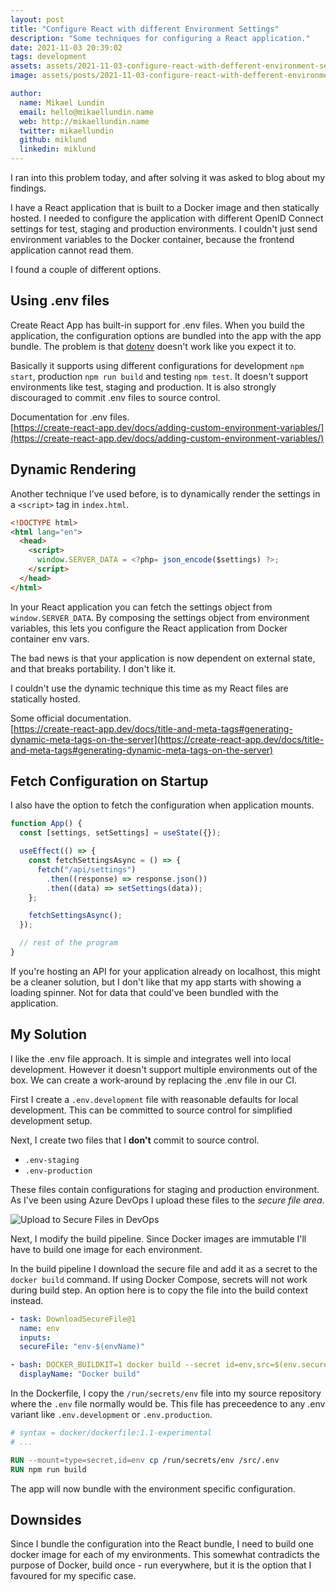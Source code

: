 ```yaml
---
layout: post
title: "Configure React with different Environment Settings"
description: "Some techniques for configuring a React application."
date: 2021-11-03 20:39:02
tags: development
assets: assets/2021-11-03-configure-react-with-defferent-environment-settings
image: assets/posts/2021-11-03-configure-react-with-defferent-environment-settings/title.png

author:
  name: Mikael Lundin
  email: hello@mikaellundin.name
  web: http://mikaellundin.name
  twitter: mikaellundin
  github: miklund
  linkedin: miklund
---
```


I ran into this problem today, and after solving it was asked to blog about my findings.

I have a React application that is built to a Docker image and then statically hosted. I needed to configure the application with different OpenID Connect settings for test, staging and production environments. I couldn't just send environment variables to the Docker container, because the frontend application cannot read them.

I found a couple of different options.

## Using .env files

Create React App has built-in support for .env files. When you build the application, the configuration options are bundled into the app with the app bundle. The problem is that [dotenv](https://www.npmjs.com/package/dotenv) doesn't work like you expect it to.

Basically it supports using different configurations for development `npm start`, production `npm run build` and testing `npm test`. It doesn't support environments like test, staging and production. It is also strongly discouraged to commit .env files to source control.

Documentation for .env files.  
[https://create-react-app.dev/docs/adding-custom-environment-variables/](https://create-react-app.dev/docs/adding-custom-environment-variables/)

## Dynamic Rendering

Another technique I’ve used before, is to dynamically render the settings in a `<script>` tag in `index.html`.

```html
<!DOCTYPE html>
<html lang="en">
  <head>
    <script>
      window.SERVER_DATA = <?php= json_encode($settings) ?>;
    </script>
  </head>
</html>
```

In your React application you can fetch the settings object from `window.SERVER_DATA`. By composing the settings object from environment variables, this lets you configure the React application from Docker container env vars.

The bad news is that your application is now dependent on external state, and that breaks portability. I don't like it.

I couldn't use the dynamic technique this time as my React files are statically hosted.

Some official documentation.  
[https://create-react-app.dev/docs/title-and-meta-tags#generating-dynamic-meta-tags-on-the-server](https://create-react-app.dev/docs/title-and-meta-tags#generating-dynamic-meta-tags-on-the-server)

## Fetch Configuration on Startup

I also have the option to fetch the configuration when application mounts.

```js
function App() {
  const [settings, setSettings] = useState({});

  useEffect(() => {
    const fetchSettingsAsync = () => {
      fetch("/api/settings")
        .then((response) => response.json())
        .then((data) => setSettings(data));
    };

    fetchSettingsAsync();
  });

  // rest of the program
}
```

If you're hosting an API for your application already on localhost, this might be a cleaner solution, but I don't like that my app starts with showing a loading spinner. Not for data that could've been bundled with the application.

## My Solution

I like the .env file approach. It is simple and integrates well into local development. However it doesn't support multiple environments out of the box. We can create a work-around by replacing the .env file in our CI.

First I create a `.env.development` file with reasonable defaults for local development. This can be committed to source control for simplified development setup.

Next, I create two files that I **don't** commit to source control.

- `.env-staging`
- `.env-production`

These files contain configurations for staging and production environment. As I've been using Azure DevOps I upload these files to the _secure file area_.

![Upload to Secure Files in DevOps](/assets/2021-11-03-configure-react-with-defferent-environment-settings/secret-files.png)

Next, I modify the build pipeline. Since Docker images are immutable I'll have to build one image for each environment.

In the build pipeline I download the secure file and add it as a secret to the `docker build` command. If using Docker Compose, secrets will not work during build step. An option here is to copy the file into the build context instead.

```yaml
- task: DownloadSecureFile@1
  name: env
  inputs:
  secureFile: "env-$(envName)"

- bash: DOCKER_BUILDKIT=1 docker build --secret id=env,src=$(env.secureFilePath)  -t incaps/vaccinated:1.0.0-$(envName) .
  displayName: "Docker build"
```

In the Dockerfile, I copy the `/run/secrets/env` file into my source repository where the `.env` file normally would be. This file has preceedence to any .env variant like `.env.development` or `.env.production`.

```dockerfile
# syntax = docker/dockerfile:1.1-experimental
# ...

RUN --mount=type=secret,id=env cp /run/secrets/env /src/.env
RUN npm run build
```

The app will now bundle with the environment specific configuration.

## Downsides

Since I bundle the configuration into the React bundle, I need to build one docker image for each of my environments. This somewhat contradicts the purpose of Docker, build once - run everywhere, but it is the option that I favoured for my specific case.
